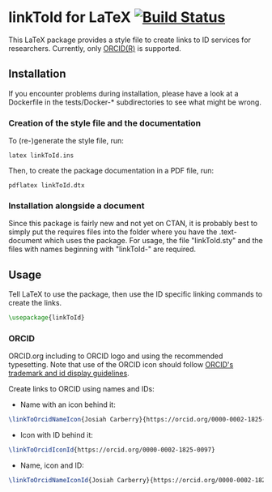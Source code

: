 linkToId for LaTeX [![Build Status](https://travis-ci.org/mghansen256/linkToId.svg?branch=master)](https://travis-ci.org/mghansen256/linkToId)
==================

This LaTeX package provides a style file to create links to ID services for researchers.
Currently, only [ORCID(R)](https://orcid.org) is supported.

## Installation

If you encounter problems during installation, please have a look at a Dockerfile in the tests/Docker-* subdirectories to see what might be wrong.

### Creation of the style file and the documentation

To (re-)generate the style file, run:

```
latex linkToId.ins
```

Then, to create the package documentation in a PDF file, run:

```
pdflatex linkToId.dtx
```


### Installation alongside a document

Since this package is fairly new and not yet on CTAN, it is probably best to simply put the requires files into the folder where you have the .text-document which uses the package. For usage, the file "linkToId.sty" and the files with names beginning with "linkToId-" are required.

## Usage

Tell LaTeX to use the package, then use the ID specific linking commands to create the links.

```latex
\usepackage{linkToId}
```

### ORCID

ORCID.org including to ORCID logo and using the recommended typesetting. Note that use of the ORCID icon should follow [ORCID's trademark and id display guidelines](https://orcid.org/trademark-and-id-display-guidelines).

Create links to ORCID using names and IDs:

- Name with an icon behind it:

```latex
\linkToOrcidNameIcon{Josiah Carberry}{https://orcid.org/0000-0002-1825-0097}
```

- Icon with ID behind it:

```latex
\linkToOrcidIconId{https://orcid.org/0000-0002-1825-0097}
```

- Name, icon and ID:

```latex
\linkToOrcidNameIconId{Josiah Carberry}{https://orcid.org/0000-0002-1825-0097}
```



